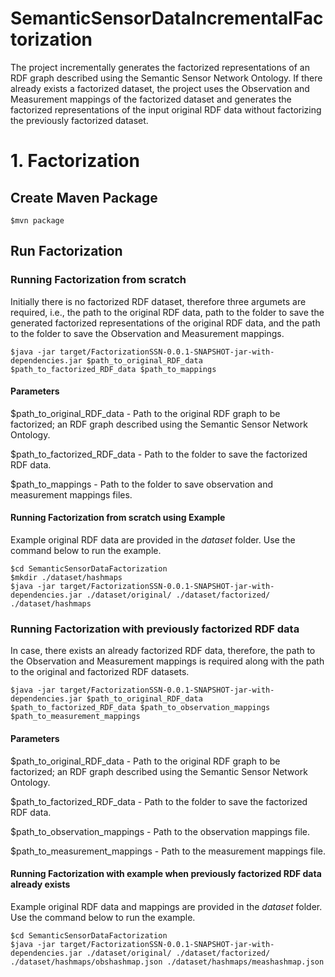 # SemanticSensorDataIncrementalFactorization

The project incrementally generates the factorized representations of an RDF graph described using the Semantic Sensor Network Ontology. If there already exists a factorized dataset, the project uses the Observation and Measurement mappings of the factorized dataset and generates the factorized representations of the input original RDF data without factorizing the previously factorized dataset.

# 1. Factorization

## Create Maven Package

```
$mvn package
```

## Run Factorization

### Running Factorization from scratch

Initially there is no factorized RDF dataset, therefore three argumets are required, i.e., the path to the original RDF data, path to the folder to save the generated factorized representations of the original RDF data, and the path to the folder to save the Observation and Measurement mappings.

```
$java -jar target/FactorizationSSN-0.0.1-SNAPSHOT-jar-with-dependencies.jar $path_to_original_RDF_data $path_to_factorized_RDF_data $path_to_mappings
```

#### Parameters
$path_to_original_RDF_data - Path to the original RDF graph to be factorized; an RDF graph described using the Semantic Sensor Network Ontology.

$path_to_factorized_RDF_data - Path to the folder to save the factorized RDF data.

$path_to_mappings - Path to the folder to save observation and  measurement mappings files.

#### Running Factorization from scratch using Example

Example original RDF data are provided in the *dataset* folder. Use the command below to run the example.

```
$cd SemanticSensorDataFactorization
$mkdir ./dataset/hashmaps
$java -jar target/FactorizationSSN-0.0.1-SNAPSHOT-jar-with-dependencies.jar ./dataset/original/ ./dataset/factorized/ ./dataset/hashmaps
```
 
### Running Factorization with previously factorized RDF data

In case, there exists an already factorized RDF data, therefore, the path to the Observation and Measurement mappings is required along with the path to the original and factorized RDF datasets.
```
$java -jar target/FactorizationSSN-0.0.1-SNAPSHOT-jar-with-dependencies.jar $path_to_original_RDF_data $path_to_factorized_RDF_data $path_to_observation_mappings $path_to_measurement_mappings
```

#### Parameters
$path_to_original_RDF_data - Path to the original RDF graph to be factorized; an RDF graph described using the Semantic Sensor Network Ontology.

$path_to_factorized_RDF_data - Path to the folder to save the factorized RDF data. 

$path_to_observation_mappings - Path to the observation mappings file.

$path_to_measurement_mappings - Path to the measurement mappings file.

#### Running Factorization with example when previously factorized RDF data already exists

Example original RDF data and mappings are provided in the *dataset* folder. Use the command below to run the example.

```
$cd SemanticSensorDataFactorization
$java -jar target/FactorizationSSN-0.0.1-SNAPSHOT-jar-with-dependencies.jar ./dataset/original/ ./dataset/factorized/ ./dataset/hashmaps/obshashmap.json ./dataset/hashmaps/meashashmap.json
```
